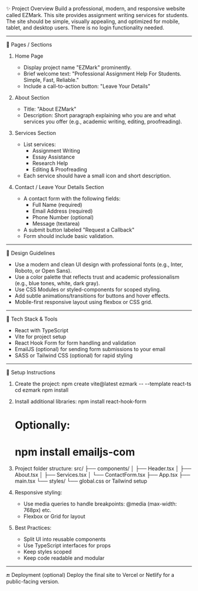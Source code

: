 ✨ Project Overview
Build a professional, modern, and responsive website called EZMark. This site provides assignment writing services for students. The site should be simple, visually appealing, and optimized for mobile, tablet, and desktop users. There is no login functionality needed.

---

📅 Pages / Sections
1. Home Page
   - Display project name "EZMark" prominently.
   - Brief welcome text: "Professional Assignment Help For Students. Simple, Fast, Reliable."
   - Include a call-to-action button: "Leave Your Details"

2. About Section
   - Title: "About EZMark"
   - Description: Short paragraph explaining who you are and what services you offer (e.g., academic writing, editing, proofreading).

3. Services Section
   - List services:
     - Assignment Writing
     - Essay Assistance
     - Research Help
     - Editing & Proofreading
   - Each service should have a small icon and short description.

4. Contact / Leave Your Details Section
   - A contact form with the following fields:
     - Full Name (required)
     - Email Address (required)
     - Phone Number (optional)
     - Message (textarea)
   - A submit button labeled "Request a Callback"
   - Form should include basic validation.

---

🌈 Design Guidelines
- Use a modern and clean UI design with professional fonts (e.g., Inter, Roboto, or Open Sans).
- Use a color palette that reflects trust and academic professionalism (e.g., blue tones, white, dark gray).
- Use CSS Modules or styled-components for scoped styling.
- Add subtle animations/transitions for buttons and hover effects.
- Mobile-first responsive layout using flexbox or CSS grid.

---

🚀 Tech Stack & Tools
- React with TypeScript
- Vite for project setup
- React Hook Form for form handling and validation
- EmailJS (optional) for sending form submissions to your email
- SASS or Tailwind CSS (optional) for rapid styling

---

📆 Setup Instructions
1. Create the project:
   npm create vite@latest ezmark -- --template react-ts
   cd ezmark
   npm install

2. Install additional libraries:
   npm install react-hook-form
   # Optionally:
   # npm install emailjs-com

3. Project folder structure:
   src/
   ├── components/
   │   ├── Header.tsx
   │   ├── About.tsx
   │   ├── Services.tsx
   │   └── ContactForm.tsx
   ├── App.tsx
   ├── main.tsx
   └── styles/
       └── global.css or Tailwind setup

4. Responsive styling:
   - Use media queries to handle breakpoints: @media (max-width: 768px) etc.
   - Flexbox or Grid for layout

5. Best Practices:
   - Split UI into reusable components
   - Use TypeScript interfaces for props
   - Keep styles scoped
   - Keep code readable and modular

---

🔚 Deployment (optional)
Deploy the final site to Vercel or Netlify for a public-facing version.
